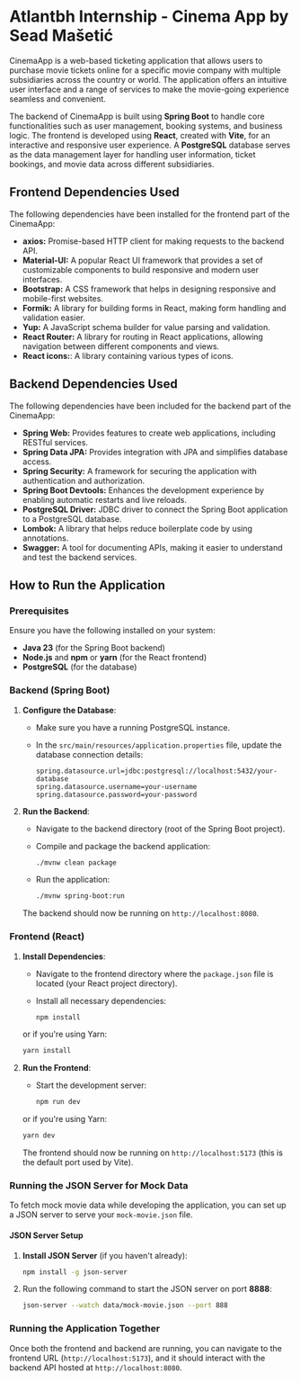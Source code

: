 # Atlantbh Internship - Cinema App by Sead Mašetić

CinemaApp is a web-based ticketing application that allows users to purchase movie tickets online for a specific movie company with multiple subsidiaries across the country or world. The application offers an intuitive user interface and a range of services to make the movie-going experience seamless and convenient.

The backend of CinemaApp is built using **Spring Boot** to handle core functionalities such as user management, booking systems, and business logic. The frontend is developed using **React**, created with **Vite**, for an interactive and responsive user experience. A **PostgreSQL** database serves as the data management layer for handling user information, ticket bookings, and movie data across different subsidiaries.

## Frontend Dependencies Used

The following dependencies have been installed for the frontend part of the CinemaApp:

- **axios:** Promise-based HTTP client for making requests to the backend API.
- **Material-UI:** A popular React UI framework that provides a set of customizable components to build responsive and modern user interfaces.
- **Bootstrap:** A CSS framework that helps in designing responsive and mobile-first websites.
- **Formik:** A library for building forms in React, making form handling and validation easier.
- **Yup:** A JavaScript schema builder for value parsing and validation.
- **React Router:** A library for routing in React applications, allowing navigation between different components and views.
- **React icons:**: A library containing various types of icons.

## Backend Dependencies Used

The following dependencies have been included for the backend part of the CinemaApp:

- **Spring Web:** Provides features to create web applications, including RESTful services.
- **Spring Data JPA:** Provides integration with JPA and simplifies database access.
- **Spring Security:** A framework for securing the application with authentication and authorization.
- **Spring Boot Devtools:** Enhances the development experience by enabling automatic restarts and live reloads.
- **PostgreSQL Driver:** JDBC driver to connect the Spring Boot application to a PostgreSQL database.
- **Lombok:** A library that helps reduce boilerplate code by using annotations.
- **Swagger:** A tool for documenting APIs, making it easier to understand and test the backend services.

## How to Run the Application

### Prerequisites

Ensure you have the following installed on your system:
- **Java 23** (for the Spring Boot backend)
- **Node.js** and **npm** or **yarn** (for the React frontend)
- **PostgreSQL** (for the database)

### Backend (Spring Boot)

1. **Configure the Database**:
   - Make sure you have a running PostgreSQL instance.
   - In the `src/main/resources/application.properties` file, update the database connection details:
   
     ```properties
     spring.datasource.url=jdbc:postgresql://localhost:5432/your-database
     spring.datasource.username=your-username
     spring.datasource.password=your-password
     ```

2. **Run the Backend**:
   - Navigate to the backend directory (root of the Spring Boot project).
   - Compile and package the backend application:
   
     ```bash
     ./mvnw clean package
     ```

   - Run the application:
   
     ```bash
     ./mvnw spring-boot:run
     ```

   The backend should now be running on `http://localhost:8080`.

### Frontend (React)

1. **Install Dependencies**:
   - Navigate to the frontend directory where the `package.json` file is located (your React project directory).
   - Install all necessary dependencies:

     ```bash
     npm install
     ```

   or if you're using Yarn:

     ```bash
     yarn install
     ```

2. **Run the Frontend**:
   - Start the development server:

     ```bash
     npm run dev
     ```

   or if you're using Yarn:

     ```bash
     yarn dev
     ```

   The frontend should now be running on `http://localhost:5173` (this is the default port used by Vite).

### Running the JSON Server for Mock Data
To fetch mock movie data while developing the application, you can set up a JSON server to serve your `mock-movie.json` file.
#### JSON Server Setup
1. **Install JSON Server** (if you haven't already):
   ```bash
   npm install -g json-server
2. Run the following command to start the JSON server on port **8888**:
   ```bash
   json-server --watch data/mock-movie.json --port 888

### Running the Application Together

Once both the frontend and backend are running, you can navigate to the frontend URL (`http://localhost:5173`), and it should interact with the backend API hosted at `http://localhost:8080`.

